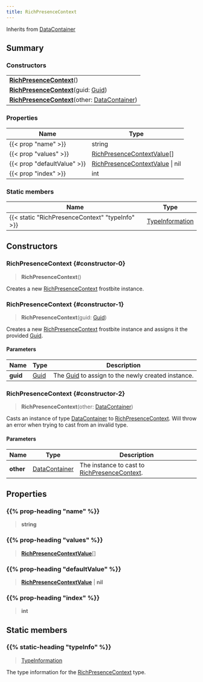 ```yaml
---
title: RichPresenceContext
---
```


Inherits from 
[DataContainer](/vext/ref/shared/class/datacontainer)

## Summary
### Constructors
| |
| ----------- |
| **[RichPresenceContext](#constructor-0)**() |
| **[RichPresenceContext](#constructor-1)**(guid: [Guid](/vext/ref/shared/class/guid)) |
| **[RichPresenceContext](#constructor-2)**(other: [DataContainer](/vext/ref/shared/class/datacontainer)) |

### Properties
| Name | Type |
| ---- | ---- |
| {{< prop "name" >}} | string |
| {{< prop "values" >}} | [RichPresenceContextValue](/vext/ref/fb/richpresencecontextvalue)[] |
| {{< prop "defaultValue" >}} | [RichPresenceContextValue](/vext/ref/fb/richpresencecontextvalue) \| nil |
| {{< prop "index" >}} | int |

### Static members
| Name | Type |
| ---- | ---- |
| {{< static "RichPresenceContext" "typeInfo" >}} | [TypeInformation](/vext/ref/shared/class/typeinformation) |

## Constructors
### RichPresenceContext {#constructor-0}
> **RichPresenceContext**()

Creates a new [RichPresenceContext](/vext/ref/fb/richpresencecontext) frostbite instance.

### RichPresenceContext {#constructor-1}
> **RichPresenceContext**(guid: [Guid](/vext/ref/shared/class/guid))

Creates a new [RichPresenceContext](/vext/ref/fb/richpresencecontext) frostbite instance and assigns it the provided [Guid](/vext/ref/shared/class/guid).

#### Parameters
| Name | Type | Description |
| ---- | ---- | ----------- |
| **guid** | [Guid](/vext/ref/shared/class/guid) | The [Guid](/vext/ref/shared/class/guid) to assign to the newly created instance. |

### RichPresenceContext {#constructor-2}
> **RichPresenceContext**(other: [DataContainer](/vext/ref/shared/class/datacontainer))

Casts an instance of type [DataContainer](/vext/ref/shared/class/datacontainer) to [RichPresenceContext](/vext/ref/fb/richpresencecontext). Will throw an error when trying to cast from an invalid type.

#### Parameters
| Name | Type | Description |
| ---- | ---- | ----------- |
| **other** | [DataContainer](/vext/ref/shared/class/datacontainer) | The instance to cast to [RichPresenceContext](/vext/ref/fb/richpresencecontext). |

## Properties
### {{% prop-heading "name" %}}
> **string**

### {{% prop-heading "values" %}}
> **[RichPresenceContextValue](/vext/ref/fb/richpresencecontextvalue)**[]

### {{% prop-heading "defaultValue" %}}
> **[RichPresenceContextValue](/vext/ref/fb/richpresencecontextvalue)** | **nil**

### {{% prop-heading "index" %}}
> **int**

## Static members
### {{% static-heading "typeInfo" %}}
> [TypeInformation](/vext/ref/shared/class/typeinformation)

The type information for the [RichPresenceContext](/vext/ref/fb/richpresencecontext) type.


